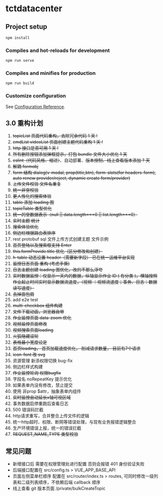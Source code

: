 # tctdatacenter

## Project setup

```bash
npm install
```

### Compiles and hot-reloads for development

```bash
npm run serve
```

### Compiles and minifies for production

```bash
npm run build
```

### Customize configuration

See [Configuration Reference](https://cli.vuejs.org/config/).

## 3.0 重构计划

1. ~~topicList 页面代码重构，去除冗余代码 1 天 !~~
2. ~~cmdList videoList 页面创建主题代码重构 1 天 !~~
3. ~~http 接口是否可用 1 天 !~~
4. ~~所有删除按钮添加弹框提示，打包 bundle 文件大小优化 1 天~~
5. ~~eslint（代码风格、缩进）~~、自动部署、~~版本控制、线上查看版本添加 ? 天~~
6. ~~解耦 formobj~~
7. ~~form 结构 dialog(v-modal, prop(title,btn), form-slots(for headers-form), auto renew provider/reject, dynamic create form/provider)~~
8. ~~上传文件校验 文件名重复~~
9. ~~统一非空校验~~
10. ~~更人性化的搜索体验~~
11. ~~table 添加 loading 图~~
12. ~~topicTable 类型优化~~
13. ~~统一的空数据表示（null || data.length===0 || list.length===0）~~
14. ~~实时主题 统计~~
15. ~~搜索体验优化~~
16. ~~侧边栏根据路由表排序~~
17. rest protobuf sql 文件上传方式创建主题 文件示例
18. ~~首页登陆以及搜索框支持 Enter~~
19. ~~this.formProvide.title 优化（区分修改和创建）~~
20. ~~h-table 动态设置 header（需要新字段） 已在统一运维平台实现~~
21. ~~监控日志页面 重构 (考虑手撕)~~
22. ~~日志主题创建 loading 图优化，改的不那么浮夸~~
23. ~~实时数据监控：仅显示一天内的数据，纵轴显示作业 ID ( 有分类 )，横轴按照作业起止时间实时显示数据流速度，（视频 ：视频流速度；事务、日志：数据读写速度）~~
24. ~~去掉面包屑~~
25. add e2e test
26. ~~multi-checkbox 组件构建~~
27. ~~文件下载动画，浏览器自带~~
28. ~~作业监控页面 data-zoom 优化~~
29. ~~视频监控页面修改~~
30. ~~视频搜索页面loading~~
31. ~~火狐隐藏滚轮~~
32. ~~表格最小宽度设定~~
33. ~~首页loading， 首页加载速度优化， 削减请求数量， 目前有7个请求~~
34. ~~icon-font 改 svg~~
35. 资源管理 新添权限切换 bug-fix
36. 侧边栏样式构建
37. ~~作业监控轮询 权限bugfix~~
38. 字段名 noRepeatKey 提示优化
39. 如果表单内没有修改，禁止提交
40. 使用 非prop $attr，抽象表单内组件
41. ~~实时监控自动延长x轴可视区域~~
42. 事务数据启停重跑后查看日志
43. 500 错误码拦截
44. http请求重写，合并整合上传文件的逻辑
45. 统一http超时、权限、断网等错误处理，与现有业务报错逻辑整合
46. 生产环境错误上报，统一的错误拦截
47. ~~REQUEST_NAME_TYPE 类型校验~~

## 常见问题

- 新增接口后 需要在权限管理处进行配置 否则会报错 401 身份验证失败
- 后端接口配置在 src/config.ts > VUE_APP_BASE_API
- 页面左侧菜单栏顺序 配置在 src/router/index.ts > routes, 可同时修改一级列表和二级列表顺序，不依赖后端 callback 顺序
- 线上查看 git 版本页面 /private/bulkCreateTopic
